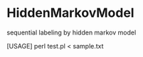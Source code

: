 HiddenMarkovModel
=================

sequential labeling by hidden markov model

[USAGE]
perl test.pl < sample.txt

